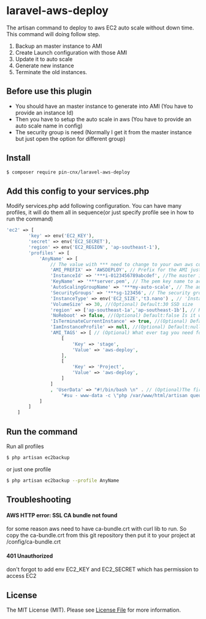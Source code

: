 # laravel-aws-deploy
The artisan command to deploy to aws EC2 auto scale without down time.
This command will doing follow step.
 1. Backup an master instance to AMI
 2. Create Launch configuration with those AMI
 3. Update it to auto scale
 4. Generate new instance
 5. Terminate the old instances.


## Before use this plugin
- You should have an master instance to generate into AMI (You have to provide an instance Id)
- Then you have to setup the auto scale in aws (You have to provide an auto scale name in config)
- The security group is need (Normally I get it from the master instance but just open the option for different group)


## Install
```bash
$ composer require pin-cnx/laravel-aws-deploy
```

## Add this config to your services.php
Modify services.php add following configuration. You can have many profiles, it will do them all in sequence(or just specify profile see in how to run the command)

```php
'ec2' => [
        'key' => env('EC2_KEY'),
        'secret' => env('EC2_SECRET'),
        'region' => env('EC2_REGION', 'ap-southeast-1'),
        'profiles' => [
            'AnyName' => [
                // The value with *** need to change to your own aws component name
                'AMI_PREFIX' => 'AWSDEPLOY', // Prefix for the AMI just for easy to regconize ie. AWSDEPLOY'
                'InstanceId' => '***i-0123456789abcdef', //The master instance id to clone ie. i-0123456789abcdef
                'KeyName' => '***server.pem', // The pem key name to access to the auto scale's instances
                'AutoScalingGroupName' => '***my-auto-scale', // The auto scale group name,
                'SecurityGroups' => '***sg-123456', // The security group of instance ie. sg-123456
                'InstanceType' => env('EC2_SIZE','t3.nano') , // 'Instance type ie. t2.micro',
                'VolumeSize' => 30, //(Optional) Default:30 SSD size
                'region' => ['ap-southeast-1a','ap-southeast-1b'], // Region to spawn instances
                'NoReboot' => false, //(Optional) Default:false Is it will reboot the master instance to make AMI
                'IsTerminateCurrentInstance' => true, //(Optional) Default:true Is it will terminate the old instance which launch with old configuration.
                'IamInstanceProfile' => null, //(Optional) Default:null
                'AMI_TAGS' => [ // (Optional) What ever tag you need for the new instances
                    [
                        'Key' => 'stage',
                        'Value' => 'aws-deploy',
                    ],
                    [
                        'Key' => 'Project',
                        'Value' => 'aws-deploy',
                    ]
                ]
                , 'UserData' => "#!/bin/bash \n" . // (Optional)The first boot command to the instances
                    "#su - www-data -c \"php /var/www/html/artisan queue:restart\""
            ]
        ]
    ]
```

## Run the command

Run all profiles

```bash
$ php artisan ec2backup
```

or just one profile

```bash
$ php artisan ec2backup --profile AnyName
```

## Troubleshooting 

#### AWS HTTP error: SSL CA bundle not found
for some reason aws need to have ca-bundle.crt with curl lib to run. So copy the ca-bundle.crt from this git repository then put it to your project at /config/ca-bundle.crt

#### 401 Unauthorized
don't forgot to add env EC2_KEY and EC2_SECRET which has permission to access EC2

## License

The MIT License (MIT). Please see [License File](LICENSE.md) for more information.
